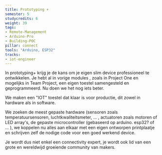 ```yaml
---
title: Prototyping +
semester: 5
studycredits: 6
weight: 39
tags:
- Remote-Management
- Arduino-Pro
- Building-POC
pillar: connect
tools: "Arduino, ESP32"
tracks:
- iot-engineer
---
```


In prototyping+ krijg je de kans om je eigen slim device professioneel te ontwikkelen. Je hebt al in vorige modules , zoals in Project One en mogelijks in Team Project, een eigen toestel samengesteld en geprogrammeerd. Nu doen we het nog iets beter.

We maken een "IOT" toestel dat klaar is voor productie, dit zowel in hardware als in software.

We zoeken de meest gepaste hardware (sensoren zoals temperatuursensoren, luchtkwaliteitsmeter, ... , actuatoren zoals motoren of LED array's, de gepaste microcontroller (gebaseerd op arduino. esp32? of ... ), we koppelen nu alles aan elkaar met een eigen ontworpen printplaatje en schrijven zelf de nodige code voor een goed werkend device.

Je wordt dus niet enkel een connectivity expert, je wordt ook lid van een grote en wereldwijd groeiende community van makers.